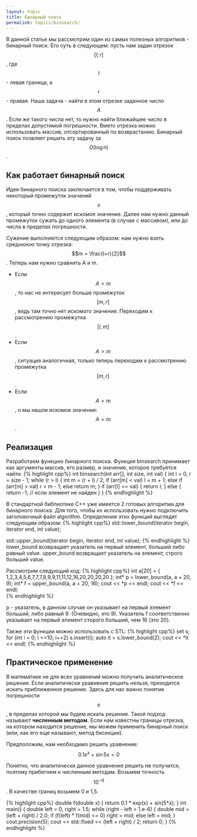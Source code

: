 ```yaml
---
layout: topic
title: Бинарный поиск
permalink: topics/binsearch/
---
```

В данной статье мы рассмотрим один из самых полезных алгоритмов - бинарный поиск.  Его суть в следующем: пусть нам задан отрезок $$[l;r]$$, где $$l$$ - левая граница, а $$r$$ - правая. Наша задача - найти в этом отрезке заданное число $$A$$. Если же такого числа нет, то нужно найти ближайшее число в пределах допустимой погрешности. Вмето отрезка можно использовать массив, отсортированный по возврастанию. Бинарный поиск позвляет решить эту задачу за $$O(\log n)$$.

## Как работает бинарный поиск

Идея бинарного поиска заключается в том, чтобы поддерживать некоторый промежуток значений $$x$$, который точно содержит искомое значение. Далее нам нужно данный промежуток сужать до одного элемента (в случае с массивом), или до числа в пределах погрешности.

Сужение выполняется следующим образом: нам нужно взять среднююю точку отрезка: $$m = \frac{l+r}{2}$$. Теперь нам нужно сравнить A и m.
* Если $$A < m$$, то нас не интересует больше промежуток $$[m,r]$$, ведь там точно нет искомого значения. Переходим к рассмотрению промежутка $$[l,m]$$.
* Если $$A > m$$, ситуация аналогичная, только теперь переходим к рассмотрению промежутка $$[m,r]$$.
* Если $$A = m$$, о мы нашли искомое значение: $$A = m$$.

## Реализация
Разработаем функцию бинарного поиска. Функция binsearch принимает как аргументы массив, его размер, и значение,
 которое требуется найти.
{% highlight cpp%}
int binsearch(int arr[], int size, int val)
{
	int l = 0, r = size - 1;
	while (r > l)
	{
		int m = (r + l) / 2;
		if (arr[m] < val)
			l = m + 1;
		else if (arr[m] > val)
			r = m - 1;
		else
			return m;
    }
	if (arr[l] == val) {
		return l;
	}
	else {
		return -1; // если элемент не найден
	}
}
{% endhighlight %}


В стандартной библиотеке C++ уже имеется 2 готовых алгоритма для бинарного поиска. Для того, чтобы их использовать нужно подключить заголовочный файл algorithm. Определения этих функций выгледят следующим образом:
{% highlight cpp%}
std::lower_bound(iterator begin, iterator end, int value);

std::upper_bound(iterator begin, iterator end, int value);
{% endhighlight %}
lower_bound возвращает указатель на первый элемент, больший либо равный value. upper_bound возвращает указатель на элемент, строго больший value.

Рассмотрим следующий код:
{% highlight cpp%}
int a[20] = { 1,2,3,4,5,6,7,7,7,8,9,9,11,11,12,16,20,20,20,20 };
int* p = lower_bound(a, a + 20, 9);
int* f = upper_bound(a, a + 20, 16);
cout << *p << endl;
cout << *f << endl;       
{% endhighlight %}

p - указатель, в данном случае он указывает на первый элемент больший, либо равный 9. (Очевидно, это 9). Указатель f соответственно указывает на первый элемент сторого больший, чем 16 (это 20).

Также эти функции можно использовать с STL:
{% highlight cpp%}
set<int> s;
for (int i = 0; i <=10; i+=2)
	s.insert(i);
auto it = s.lower_bound(2);
cout << *it << endl;
{% endhighlight %}

## Практическое применение
В математике не для всех уравнений можно получить аналитическое решение. Если аналитически уравнение решить нельзя, приходится искать приближенное решение. Здесь для нас важно понятие погрешности $$e$$, в пределах которой мы будем искать решение. Такой подход называют **численным методом**. Если нам известны границы отрезка, на котором находится решение, мы можем применить бинарный поиск (или, как его еще называют, метод бисекции).

Предположим, нам необходимо решить уравнение:
$$ 0.1e^x + \sin 5x = 0 $$

Понятно, что аналитически данное уравнение решить не получится, поэтому прибегнем к численным методам. Возьмем точность $$10^{-6}$$. В качестве границ возьмем 0 и 1,5.

{% highlight cpp%}
double f(double x)
{
	return 0.1 * exp(x) + sin(5*x);
}
int main()
{
	double left = 0, right = 1.5;
	while (right - left > 1.e-6)
	{
		double mid = (left + right) / 2.0;
		if (f(left) * f(mid) <= 0)
			right = mid;
		else
			left = mid;
	}
	cout.precision(5);
	cout << std::fixed << (left + right) / 2;
	return 0;
}
{% endhighlight %}

